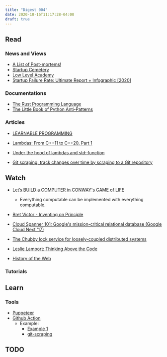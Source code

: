```yaml
---
title: "Digest 004"
date: 2020-10-16T11:17:28-04:00
draft: true
---
```


## Read

### News and Views

- [A List of Post-mortems!](https://github.com/danluu/post-mortems?utm_source=hackernewsletter&utm_medium=email&utm_term=fav)
- [Startup Cemetery](https://www.failory.com/cemetery)
- [Low Level Academy](https://lowlvl.org/)
- [Startup Failure Rate: Ultimate Report + Infographic [2020]](https://www.failory.com/blog/startup-failure-rate)

### Documentations

- [The Rust Programming Language](https://doc.rust-lang.org/book/)
- [The Little Book of Python Anti-Patterns](http://docs.quantifiedcode.com/python-anti-patterns/index.html)

### Articles

- [LEARNABLE PROGRAMMING](http://worrydream.com/#!/LearnableProgramming)
- [Lambdas: From C++11 to C++20, Part 1](https://www.bfilipek.com/2019/02/lambdas-story-part1.html)
- [Under the hood of lambdas and std::function](https://shaharmike.com/cpp/lambdas-and-functions/)

- [Git scraping: track changes over time by scraping to a Git repository](https://news.ycombinator.com/item?id=24732943)

## Watch

- [Let’s BUILD a COMPUTER in CONWAY's GAME of LIFE](https://www.youtube.com/watch?v=Kk2MH9O4pXY)
  - Everything computable can be implemented with everything computable.
- [Bret Victor - Inventing on Principle](https://vimeo.com/36579366)
- [Cloud Spanner 101: Google's mission-critical relational database (Google Cloud Next '17)](https://www.youtube.com/watch?v=IfsTINNCooY)
- [The Chubby lock service for loosely-coupled distributed systems](https://www.youtube.com/watch?v=PqItueBaiRg)
- [Leslie Lamport: Thinking Above the Code](https://www.youtube.com/watch?v=-4Yp3j_jk8Q)

- [History of the Web](https://www.youtube.com/watch?v=KRE9S7B-DV8)

### Tutorials

## Learn

### Tools

- [Puppeteer](https://developers.google.com/web/tools/puppeteer)
- [Github Action](https://github.com/features/actions)
  - Example:
    - [Example 1](https://github.com/simonw/ca-fires-history/blob/main/.github/workflows/scrape.yml)
    - [git-scraping](https://github.com/topics/git-scraping)


## TODO
